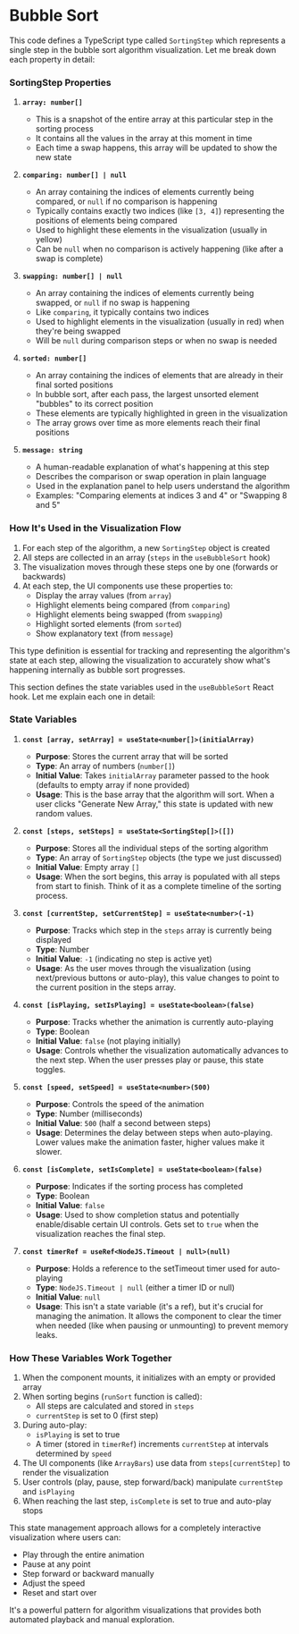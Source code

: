 # Bubble Sort

This code defines a TypeScript type called `SortingStep` which represents a single step in the bubble sort algorithm visualization. Let me break down each property in detail:

### SortingStep Properties

1. **`array: number[]`**
   - This is a snapshot of the entire array at this particular step in the sorting process
   - It contains all the values in the array at this moment in time
   - Each time a swap happens, this array will be updated to show the new state

2. **`comparing: number[] | null`**
   - An array containing the indices of elements currently being compared, or `null` if no comparison is happening
   - Typically contains exactly two indices (like `[3, 4]`) representing the positions of elements being compared
   - Used to highlight these elements in the visualization (usually in yellow)
   - Can be `null` when no comparison is actively happening (like after a swap is complete)

3. **`swapping: number[] | null`**
   - An array containing the indices of elements currently being swapped, or `null` if no swap is happening
   - Like `comparing`, it typically contains two indices
   - Used to highlight elements in the visualization (usually in red) when they're being swapped
   - Will be `null` during comparison steps or when no swap is needed

4. **`sorted: number[]`**
   - An array containing the indices of elements that are already in their final sorted positions
   - In bubble sort, after each pass, the largest unsorted element "bubbles" to its correct position
   - These elements are typically highlighted in green in the visualization
   - The array grows over time as more elements reach their final positions

5. **`message: string`**
   - A human-readable explanation of what's happening at this step
   - Describes the comparison or swap operation in plain language
   - Used in the explanation panel to help users understand the algorithm
   - Examples: "Comparing elements at indices 3 and 4" or "Swapping 8 and 5"

### How It's Used in the Visualization Flow

1. For each step of the algorithm, a new `SortingStep` object is created
2. All steps are collected in an array (`steps` in the `useBubbleSort` hook)
3. The visualization moves through these steps one by one (forwards or backwards)
4. At each step, the UI components use these properties to:
   - Display the array values (from `array`)
   - Highlight elements being compared (from `comparing`)
   - Highlight elements being swapped (from `swapping`)
   - Highlight sorted elements (from `sorted`)
   - Show explanatory text (from `message`)

This type definition is essential for tracking and representing the algorithm's state at each step, allowing the visualization to accurately show what's happening internally as bubble sort progresses.


This section defines the state variables used in the `useBubbleSort` React hook. Let me explain each one in detail:

### State Variables

1. **`const [array, setArray] = useState<number[]>(initialArray)`**
   - **Purpose**: Stores the current array that will be sorted
   - **Type**: An array of numbers (`number[]`)
   - **Initial Value**: Takes `initialArray` parameter passed to the hook (defaults to empty array if none provided)
   - **Usage**: This is the base array that the algorithm will sort. When a user clicks "Generate New Array," this state is updated with new random values.

2. **`const [steps, setSteps] = useState<SortingStep[]>([])`**
   - **Purpose**: Stores all the individual steps of the sorting algorithm
   - **Type**: An array of `SortingStep` objects (the type we just discussed)
   - **Initial Value**: Empty array `[]`
   - **Usage**: When the sort begins, this array is populated with all steps from start to finish. Think of it as a complete timeline of the sorting process.

3. **`const [currentStep, setCurrentStep] = useState<number>(-1)`**
   - **Purpose**: Tracks which step in the `steps` array is currently being displayed
   - **Type**: Number
   - **Initial Value**: `-1` (indicating no step is active yet)
   - **Usage**: As the user moves through the visualization (using next/previous buttons or auto-play), this value changes to point to the current position in the steps array.

4. **`const [isPlaying, setIsPlaying] = useState<boolean>(false)`**
   - **Purpose**: Tracks whether the animation is currently auto-playing
   - **Type**: Boolean
   - **Initial Value**: `false` (not playing initially)
   - **Usage**: Controls whether the visualization automatically advances to the next step. When the user presses play or pause, this state toggles.

5. **`const [speed, setSpeed] = useState<number>(500)`**
   - **Purpose**: Controls the speed of the animation
   - **Type**: Number (milliseconds)
   - **Initial Value**: `500` (half a second between steps)
   - **Usage**: Determines the delay between steps when auto-playing. Lower values make the animation faster, higher values make it slower.

6. **`const [isComplete, setIsComplete] = useState<boolean>(false)`**
   - **Purpose**: Indicates if the sorting process has completed
   - **Type**: Boolean
   - **Initial Value**: `false`
   - **Usage**: Used to show completion status and potentially enable/disable certain UI controls. Gets set to `true` when the visualization reaches the final step.

7. **`const timerRef = useRef<NodeJS.Timeout | null>(null)`**
   - **Purpose**: Holds a reference to the setTimeout timer used for auto-playing
   - **Type**: `NodeJS.Timeout | null` (either a timer ID or null)
   - **Initial Value**: `null`
   - **Usage**: This isn't a state variable (it's a ref), but it's crucial for managing the animation. It allows the component to clear the timer when needed (like when pausing or unmounting) to prevent memory leaks.

### How These Variables Work Together

1. When the component mounts, it initializes with an empty or provided array
2. When sorting begins (`runSort` function is called):
   - All steps are calculated and stored in `steps`
   - `currentStep` is set to 0 (first step)
3. During auto-play:
   - `isPlaying` is set to true
   - A timer (stored in `timerRef`) increments `currentStep` at intervals determined by `speed`
4. The UI components (like `ArrayBars`) use data from `steps[currentStep]` to render the visualization
5. User controls (play, pause, step forward/back) manipulate `currentStep` and `isPlaying`
6. When reaching the last step, `isComplete` is set to true and auto-play stops

This state management approach allows for a completely interactive visualization where users can:
- Play through the entire animation
- Pause at any point
- Step forward or backward manually
- Adjust the speed
- Reset and start over

It's a powerful pattern for algorithm visualizations that provides both automated playback and manual exploration.